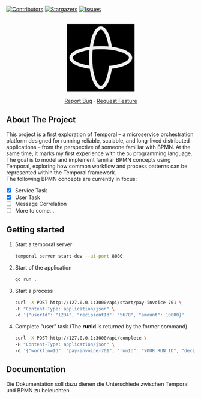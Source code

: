 <div id="top"></div>

<!-- PROJECT SHIELDS -->
[![Contributors][contributors-shield]][contributors-url]
[![Stargazers][stars-shield]][stars-url]
[![Issues][issues-shield]][issues-url]
<!-- END OF PROJECT SHIELDS -->

<!-- PROJECT LOGO -->
<br />
<div align="center">
    <a href="https://www.temporal.io">
        <img src="images/temporal-logo.png" alt="Image" height="180">
    </a>
    <p>
        <a href="https://github.com/peterhnm/temporal-getting-started/issues">Report Bug</a>
        ·
        <a href="https://github.com/peterhnm/temporal-getting-started/pulls">Request Feature</a>
    </p>
</div>

## About The Project

This project is a first exploration of Temporal – a microservice orchestration platform 
designed for running reliable, scalable, and long-lived distributed applications – from 
the perspective of someone familiar with BPMN.
At the same time, it marks my first experience with the `Go` programming language.  
The goal is to model and implement familiar BPMN concepts using Temporal, exploring how 
common workflow and process patterns can be represented within the Temporal framework.  
The following BPMN concepts are currently in focus:
- [x] Service Task
- [x] User Task
- [ ] Message Correlation
- [ ] More to come...

## Getting started
1. Start a temporal server
   ```bash
   temporal server start-dev --ui-port 8080
   ```

2. Start of the application
   ```bash
   go run .
   ```
   
3. Start a process
   ```bash
   curl -X POST http://127.0.0.1:3000/api/start/pay-invoice-701 \
   -H "Content-Type: application/json" \
   -d '{"userId": "1234", "recipientId": "5678", "amount": 10000}'
   ```
   
4. Complete "user" task (The **runId** is returned by the former command)
   ```bash
   curl -X POST http://127.0.0.1:3000/api/complete \
   -H "Content-Type: application/json" \
   -d '{"workflowId": "pay-invoice-701", "runId": "YOUR_RUN_ID", "decision": false}'
   ```
   
## Documentation
Die Dokumentation soll dazu dienen die Unterschiede zwischen Temporal und BPMN zu beleuchten.


<!-- MARKDOWN LINKS & IMAGES -->
<!-- https://www.markdownguide.org/basic-syntax/#reference-style-links -->
[contributors-shield]: https://img.shields.io/github/contributors/peterhnm/temporal-getting-started.svg?style=for-the-badge
[contributors-url]: https://github.com/peterhnm/temporal-getting-started/graphs/contributors

[stars-shield]: https://img.shields.io/github/stars/peterhnm/temporal-getting-started.svg?style=for-the-badge
[stars-url]: https://github.com/peterhnm/temporal-getting-started/stargazers

[issues-shield]: https://img.shields.io/github/issues/peterhnm/temporal-getting-started.svg?style=for-the-badge
[issues-url]: https://github.com/peterhnm/temporal-getting-started/issues
